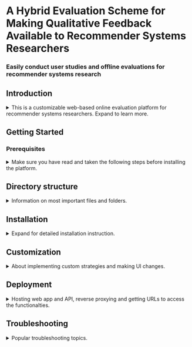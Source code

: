 # A Hybrid Evaluation Scheme for Making Qualitative Feedback Available to Recommender Systems Researchers

### Easily conduct user studies and offline evaluations for recommender systems research

## Introduction
<details>
  <summary>This is a customizable web-based online evaluation platform for recommender systems researchers. Expand to learn more.</summary>
  
With the massive amount of information available on the web, recommender systems play a central role in assisting users find the right information, be it a movie to watch, an article to read or an item to buy. Due to the role they play in modern web, recommender systems have been active field of research since the nineties, mostly focused on finding ways to improve recommendations. Recommender systems have been evaluated on their effectiveness on the basis of accuracy metrics in a majority of the research works. Accuracy metrics measure the performance of a recommender system using a data set and approaches like test-train-split or cross validation. While this type of evaluation, called offline evaluation boasts several advantages, e.g, ease of use, low cost, less time to set up, it leaves users' subjective preferences out of the equation. Focusing on accuracy metrics and offline evaluations only has been criticized as being inaccurate, inadequate, and sometimes misleading. To get users and user-centric metrics such as serendipity, diversity, satisfaction, etc. back into the evaluation, online evaluation has been considered as a superior method of evaluation. An online evaluation helps get active user feedback about the recommender systems, thus helping evaluation of a recommender system in real world scenario. A combination of both evaluation methodologies, i.e, a hybrid evaluations would enable reaping benefits of both, but due to the online evaluations being expensive and time consuming and require technical skills which not all researchers may possess, online evaluations have a low representation in recommender systems research. Hybrid evaluations are even scarce.\\
This paper introduces a web based platform to make it easier for researchers to conduct online evaluations. Accompanied by an API which is dataset and data type agnostic and a flexible, customizable web interface for managing and conducting online evaluations (surveys), we aim to solve the aforementioned drawbacks of online evaluations. Additionally, by providing interfaces to implement a matchmaking scheme which matches survey participants (online users) and users from a preexisting dataset (offline user), we intend to make it easier to integrate the rich historical dataset data with the user-centric metrics and direct user feedback via online evaluation. We provide an interface for researchers to implement strategy for selecting items to be shown to the participants to build up their ratings profile for matchmaking.
The platform, tested in a real world scenario was received well for its usability with majority of the participants finding the platform's user interface easy to use, well explained and the navigation intuitive. As a first-of-kind platform providing such functionality and proof-of-concept nature of the platform, an adequate comparison with a similar platform could not be made. 
  
</details>

## Getting Started

### Prerequisites
<details>
  <summary>Make sure you have read and taken the following steps before installing the platform.</summary>
  
A computer with linux or windows with Python 3.10 and pip for the backend and Node Package Manager (npm) and NodeJS must be installed for the frontend. The code was tested with a Ubuntu 20.04 server with Python 3.10 installed.
Check if the necessary requirments are installed as follows.
#### Checking python, NodeJS and pip version
Open a bash terminal (linux) or command prompt / powershell terminal (windows) and type the following commands to show the current versions of the installed applications. If not installed, the commands won't produce any output.
- Python: `python --version`
- Pip: `pip --version`
- NodeJS: `node --version`
- Python venv: `python3 -m venv -h`

If not already installed, follow the official documentations to get and install.
- Python: https://wiki.python.org/moin/BeginnersGuide
- Pip: https://packaging.python.org/en/latest/tutorials/installing-packages/#ensure-you-can-run-pip-from-the-command-line
- NodeJS: https://nodejs.org/en/download/
- Python venv: `apt -y install python3-venv`

Note: Some python packages like surprise produce an error while installing. For this, you may need to install some additional packages like build esssential and pyhton3.x-dev. A discussion on stackoverflow is found [here](https://stackoverflow.com/questions/26053982/setup-script-exited-with-error-command-x86-64-linux-gnu-gcc-failed-with-exit). Especially the aforementioned two packages are crucial.
</details>


## Directory structure
<details>
  <summary>Information on most important files and folders. </summary>
  
  
The project is divided into two independent parts. The frontend directory consists of all files and data pertaining to the web application components while the backend directory contains all data (datasets, recommendation lists, evaluation results and artefacts.) and API functionality.
### Backend
#### data
The data directory contains the datasets, recommendation lists for online evaluations and the results generated from the online and offline evaluation in datasets, recommendation_lists and results directories respectively.


#### src
The src folder contains all source code for the API built up using Flask in python.

### Frontend
The frontend directory resembles a directory structure created automatically by create-react-app. All react components related to the survey frontend are located in the src/components directory.

</details>

## Installation
<details>
  <summary>Expand for detailed installation instruction. </summary>
  
  
This project uses react JS for frontend ans Python Flask as backend / API. To customize and make changes to the project before deployment, following steps are necessary. Note that the instructions are based on the default working directory being ./surveyapp/survey.
### Installation via script
The accompanying script in survey directory automates the process and automatically takes the following actions.
1. Copies over the necessary files from backend/examples directory to appropriate places in backend/data.
2. Creates and activates a python virtual environment.
3. Installs necessary python moduls from backend/src/requirements.txt
4. Runs the flask API server in background on port 5000.
5. Checks if the API server is on and stops if the server is not on.
6. Install necessary node modules in frontend/node_modules automatically. The modules are specified by frontend/package.json
7. Runs the web app on port 3000.
8. Waits for the web-app to initialize, checks if it's running and exits on pressing any button.

Make sure the script is executible before running.\
`chmod +x run_and_test.sh`
Run the script using:\
`source run_and_test.sh`

TIP: You can fill in the backend/examples directory with the actual files you want to add and run the script to automatically deploy your custom survey.

### Detailed installation instructions
#### 1. Clone the repository.
`git clone https://github.com/ananta-lamichhane/surveyapp.git`
#### 2. Install backend 
1. Change to the default working directory of the cloned repo.\
`cd surveyapp/survey`
2. Create a python virtual environment\
`python3 -m venv venv`
3. Activate the virtual environment \
`source venv/bin/activate`
4. Install the requirements from requirements.txt file.\
`pip install -r backend/src/requirements.txt`
5. Serve the application on port 5000.
- On Linux using [gunicorn](https://gunicorn.org/#docs).\
`gunicorn --bind 0.0.0.0:5000 backend.src.app:app`
- On windows using [waitress](https://docs.pylonsproject.org/projects/waitress/en/latest/runner.html).\
 `waitress-serve --port=5000 backend.src.app:app` \
NOTE: Do not use `flask run` because it doesn't recognize the app in the subdirectory and messes up the directory struture in the application.
6. Running server in the background.\
  The server will stop if you close the terminal / cmd session.
  If you're using ssh, the server ends when you close the ssh session.\n
  To run the server in background, use `--daemon` argument at the end of command in 5.
  
#### 3. Install frontend
1. Make sure NodeJS is installed. Use official documentation (see prerequisites).
2 Install necessary modules.\ 
`npm install`
3. Start the node server on (defualt) port 3000.\
`npm start --prefix frontend` 
4. Running in background.\
Similar to running the API server, you'll find closing the bash / command prompt terminal will kill the application too. However,
node does not natively support running the application in background. You can use tools like [pm2](https://www.npmjs.com/package/pm2) to run the application in backend. Use [this medium article]([https://www.npmjs.com/package/pm2](https://medium.com/idomongodb/how-to-npm-run-start-at-the-background-%EF%B8%8F-64ddda7c1f1) for an overview on using pm2.

#### 4. Prepare the data
Certain directories and file name conventions must be followed so that the relevant data (datasets, recommendation lists, matchmaking and next-item selection) can be properly configured.
1. To add a new dataset for a survey, create a new directory inside data/datasets with the relevant name of the directory (the directory name will be visible when using the dashboard to create and manage surveys) and place the ratings.csv user-item matrix file into the directory.
2. To add a new recommendation list for online evaluation, put the relevant recommendation list file in the recommendation_lists directory. The name of the file identifies the recommendation lists file (<filename>.csv) while creating and managing the survey.

#### 5. Add next item selection and matchmaking strategies
1. To use custom next-item selection strategy, implement the abstract class called BaseStrategy in file item_selection_base.py. The implemented class must be named "Strategy". The file must be placed in the backend/src/strategies/item_selection directory. The name of the file is used to identify the strategy in survey creation and management.
2. To use custom matchmaking strategy, implement the abstract class called MatchmakingBase in file matchmaking_strategy_base.py. The implemented class must be named "Strategy". The file must be placed in the backend/src/strategies/item_selection directory. The name of the file is used to identify the strategy in survey creation and management.

#### 6. Get evaluation results
The results from evaluations are saved in backend/results. The results of online evaluations (surveys) are denoted by the respective survey names.
 
  </details>
  
## Customization
<details>
  <summary> About implementing custom strategies and making UI changes. </summary>
### Adding your own next question selection strategy.
Say you want to have your own logic in place where you select the next item to be rated by the participant based on current ratings and some other criteria (e.g. same genre movies, one of the most popular movies, same director, etc.)\
 This can be achieved by implementing the abstract class Strategy in src/strategies/item_selection/abstract_class/item_selection_base.py
 Make sure the implemented class is named Strategy and is placed inside the src/strategies/item_selection directory.\
 When implemented correctly, the new strategy returns the next item that should be displayed to the participant based on your desired logic.
 
### Adding your own matchmaking strategy.
 After a participant has rated all the items (questions), you now want to find out which user in the dataset (offline user) is most similar to the given online user. This can be chosed using various algorithms and strategies. By instantiating the abstract class MatchmakingBase in src/strategies/matchmaking/abstract_class/matchmaking_strategy_base.py
 
### Changing the survey questionnaire.
 You can change the questions displayed to a participant by editing the JSON templates that are placed in frontend/src/components/surveyJSTemplateJSONS.
 This allows the survey creator to change what questions they want to ask, what kind of input they want (slider, input box, stars, emojis, etc.), the range of the input and what they're called.
 
### Changing item descriptions.
 This repo uses MovieLens dataset as default and uses the attributes of a movie to create a description so that a participant can have more information about the displayed item. The function create_item_descriptions() in backend/src/utils/create_item_descriptions.py can be edited to fit your dataset. This should be paired with corresponding changes on the frontend. Especially while creating item description in CreateNewPanel() of frontend/utils/create_new_question.js and in the helper functions in frontend/src/components/surveyJSComponents/recommendation_survey.js
  </details>
  
## Deployment
<details>
  <summary>Hosting web app and API, reverse proxying and getting URLs to access the functionalties. </summary>
Deployment for a productive environment can be done by building an app bundle using NPM for the frontend. Backend can be deployed as is using gunicorn or similar WSGI web servers. Reverse proxy such as Nginx can be using to host both frontend and backend on a server and route traffic based on the URL endpoints. The following steps enable access of the API on URL <yourdomainname>.com/api and the web application on <yourdomainname>.com

Note: The procedure could vary slightly depending upon the installations of nginx.  
Prerequisite: You have a domain name, possess the SSL certificates to the domain.  
1. Allow port 80 for HTTP and/or port 443 for HTTPS on firewall.  
  Make sure you can access the typical ports for HTTP and HTTPS (80 and 443 respectively) from the internet outside your network. On Ubuntu systems, use `ufw allow <port_no>` to open a port. In case you're running a firewall, NAT or any other internet traffic controlling mechanism, make sure you have connection from internet at large to the server.  
2. Make sure Nginx is installed, running and monitoring on port 80 and 443.  
  Follow [this guide](https://ubuntu.com/tutorials/install-and-configure-nginx#1-overview) to set up Nginx for the first time.  
3. Add the configurations to Nginx conf files to redirect traffic to and from the platform.  
  An example of the configuration files in provided in deployment. Make sure you edit it to your domain name, port numbers and SSL certificates.  
4. Add SSL certificates on Nginx for HTTPS.  
  Include the path to SSL certificates in the nginx configuration. Refer to the documentations for how to.  
5. Reload nginx and test functionality.  
  `sudo service nginx restart`

  </details>
  
## Troubleshooting
<details>
  <summary>Popular troubleshooting topics. </summary>
  
### Killing and restarting
Since the applications run on the background in shell, it may be difficult to close these, free up the ports they're occupying (ports 3000 and 5000) and restart them.  
To restart the API, do the following:  
1. On shell terminal, type the command `sudo netstat -nltp`.  
You'll get a list of processes with their IDs, names and ports they're occupying.  
2. Next, find out the process IDs with process name python port 5000 and type `sudo kill -9 <processID>` to kill the API process.  
3. Follow install instruction above to start the API again.  

To restart the web application follow the same steps above but with process name "node" and port 3000.
  </details>
  
